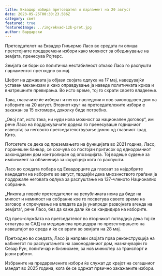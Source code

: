 ```yaml
---
title: Еквадор избира претседател и парламент на 20 август
date: 2023-05-25T00:30:23.586Z
category: свет
featured: true
featuredImage: ../img/ekvad-izb-pret.jpg
author: Вардарски
---
```

Претседателот на Еквадор Гиљермо Ласо во средата ги опиша претстојните предвремени избори како можност за обединување на земјата, пренесува Ројтерс.

Земјата се бори со политичка нестабилност откако Ласо го распушти парламентот претходно во мај.

Шефот на државата ја објави својата одлука на 17 мај, наведувајќи уставен механизам и како оправдување ја наведе политичката криза и внатрешните превирања. Во исто време, тој го скрати своето владеење.

Така, гласачите ќе изберат и негов наследник и нов законодавен дом на изборите на 20 август. Вториот круг на претседателските избори е закажан за 15 октомври, доколку биде потребно.

„Овој пат, исто така, ни нуди нова можност за национален договор“, им рече Ласо на поддржувачите додека го пренесуваше годишниот извештај за неговото претседателствување јужно од главниот град Кито.

Потсетете се дека од преземањето на функцијата во 2021 година, Ласо, поранешен банкар, се соочува со постојан притисок од еднодомниот законодавен дом контролиран од опозицијата. Тој водеше судење за импичмент за обвиненија за корупција кога го распушти.

Ласо во средата побара од Еквадорците да гласаат за најдобрите кандидати на изборите во август, тврдејќи дека мнозинството граѓани ја поддржале неговата одлука за распуштање на 137-членото Национално собрание.

„Никогаш повеќе претседателот на републиката нема да биде на милост и немилост на собрание кое го посветува своето време на заговор и спречување на владата да ја унапреди развојната агенда на земјата“, рече Ласо, без да каже дали ќе се кандидира на изборите.

Од прес-службата на претседателот во вторникот потврдија дека тој ќе отпатува за САД на медицинска процедура по презентирањето на извештајот во среда и ќе се врати во земјата на 28 мај.

Претходно во средата, Ласо ја направи својата прва реконструкција на кабинетот по распуштањето на законодавниот дом, назначувајќи го Сезар Рун, политичар и бизнисмен, за нов министер за транспорт и јавни работи.

Избраните на предвремените избори ќе служат до крајот на сегашниот мандат во 2025 година, кога ќе се одржат првично закажаните избори.